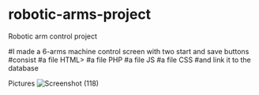 # robotic-arms-project
Robotic arm control project

#I made a 6-arms machine control screen with two start and save buttons
#consist
#a file HTML>
#a file PHP
#a file JS
#a file CSS
#and link it to the database

Pictures
![Screenshot (118)](https://user-images.githubusercontent.com/79018707/123358339-fa2adb00-d573-11eb-9e35-28c21e87efb4.png)


